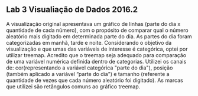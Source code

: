 ## Lab 3 Visualiação de Dados 2016.2

A visualização original apresentava um gráfico de linhas (parte do dia x quantidade de cada número), com o propósito de comparar qual o número aleatório mais digitado em determinada parte do dia. As partes do dia foram categorizadas em manhã, tarde e noite. Considerando o objetivo da visualização e que umas das variáveis de interesse é categórica, optei por utilizar treemap. Acredito que o treemap seja adequado para comparação de uma variável numérica definida dentro de categorias. Utilizei os canais de: cor(representando a variável categórica "parte do dia"), posição (também aplicado a variável “parte do dia") e tamanho (referente a quantidade de vezes que cada número aleatório foi digitado). As marcas que utilizei são retângulos comuns ao gráfico treemap. 